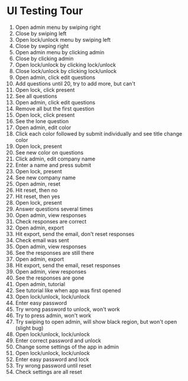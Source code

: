 # UI Testing Tour
1. Open admin menu by swiping right
1. Close by swiping left
1. Open lock/unlock menu by swiping left
1. Close by swping right
1. Open admin menu by clicking admin
1. Close by clicking admin
1. Open lock/unlock by clicking lock/unlock
1. Close lock/unlock by clicking lock/unlock
1. Open admin, click edit questions
1. Add questions until 20, try to add more, but can't
1. Open lock, click present
1. See all questions
1. Open admin, click edit questions
1. Remove all but the first question
1. Open lock, click present
1. See the lone question
1. Open admin, edit color
1. Click each color followed by submit individually and see title change color
1. Open lock, present
1. See new color on questions
1. Click admin, edit company name
1. Enter a name and press submit
1. Open lock, present
1. See new company name
1. Open admin, reset
1. Hit reset, then no
1. Hit reset, then yes
1. Open lock, present
1. Answer questions several times
1. Open admin, view responses
1. Check responses are correct
1. Open admin, export
1. Hit export, send the email, don't reset responses
1. Check email was sent
1. Open admin, view responses
1. See the responses are still there
1. Open admin, export
1. Hit export, send the email, reset responses
1. Open admin, view responses
1. See the responses are gone
1. Open admin, tutorial
1. See tutorial like when app was first opened
1. Open lock/unlock, lock/unlock
1. Enter easy password
1. Try wrong password to unlock, won't work
1. Try to press admin, won't work
1. Try swiping to open admin, will show black region, but won't open (slight bug)
1. Open lock/unlock, lock/unlock
1. Enter correct password and unlock
1. Change some settings of the app in admin
1. Open lock/unlock, lock/unlock
1. Enter easy password and lock
1. Try wrong password until reset
1. Check settings are all reset
